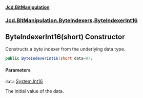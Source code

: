 #### [Jcd.BitManipulation](index.md 'index')
### [Jcd.BitManipulation.ByteIndexers](Jcd.BitManipulation.ByteIndexers.md 'Jcd.BitManipulation.ByteIndexers').[ByteIndexerInt16](Jcd.BitManipulation.ByteIndexers.ByteIndexerInt16.md 'Jcd.BitManipulation.ByteIndexers.ByteIndexerInt16')

## ByteIndexerInt16(short) Constructor

Constructs a byte indexer from the underlying data type.

```csharp
public ByteIndexerInt16(short data=0);
```
#### Parameters

<a name='Jcd.BitManipulation.ByteIndexers.ByteIndexerInt16.ByteIndexerInt16(short).data'></a>

`data` [System.Int16](https://docs.microsoft.com/en-us/dotnet/api/System.Int16 'System.Int16')

The initial value of the data.